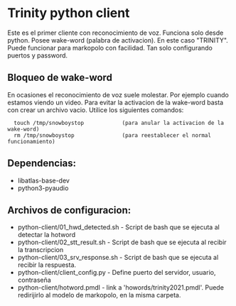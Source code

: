 # Trinity python client
Este es el primer cliente con reconocimiento de voz. Funciona solo desde python.
Posee wake-word (palabra de activacion). En este caso "TRINITY".
Puede funcionar para markopolo con facilidad. Tan solo configurando puertos y password.

## Bloqueo de wake-word
En ocasiones el reconocimiento de voz suele molestar. Por ejemplo cuando estamos viendo un video.
Para evitar la activacion de la wake-word basta con crear un archivo vacio. Utilice los siguientes comandos:

      touch /tmp/snowboystop            (para anular la activacion de la wake-word)
      rm /tmp/snowboystop               (para reestablecer el normal funcionamiento)

## Dependencias:
- libatlas-base-dev
- python3-pyaudio

## Archivos de configuracion:

* python-client/01_hwd_detected.sh        - Script de bash que se ejecuta al detectar la hotword
* python-client/02_stt_result.sh          - Script de bash que se ejecuta al recibir la transcripcion
* python-client/03_srv_response.sh        - Script de bash que se ejecuta al recibir la respuesta.
* python-client/client_config.py          - Define puerto del servidor, usuario, contraseña
* python-client/hotword.pmdl              - link a 'howords/trinity2021.pmdl'. Puede redirijirlo al modelo de markopolo, en la misma carpeta.
